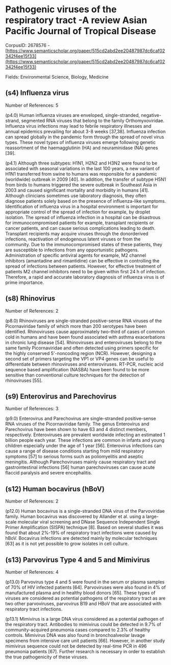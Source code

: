 # Pathogenic viruses of the respiratory tract -A review Asian Pacific Journal of Tropical Disease

CorpusID: 2678576 - [https://www.semanticscholar.org/paper/515cd2abd2ee20487987dc6caf02342f4ee15f33](https://www.semanticscholar.org/paper/515cd2abd2ee20487987dc6caf02342f4ee15f33)

Fields: Environmental Science, Biology, Medicine

## (s4) Influenza virus
Number of References: 5

(p4.0) Human influenza viruses are enveloped, single-stranded, negative-strand, segmented RNA viruses that belong to the family Orthomyxoviridae. Influenza virus infections may lead to febrile respiratory illnesses and annual epidemics prevailing for about 3-8 weeks [37,38]. Influenza infection can spread globally in the pandemic form through the spread of novel virus types. These novel types of influenza viruses emerge following genetic reassortment of the haemagglutinin (HA) and neuraminidase (NA) genes [39].

(p4.1) Although three subtypes: H1N1, H2N2 and H3N2 were found to be associated with seasonal variations in the last 100 years, a new variant of H1N1 transferred from swine to humans was responsible for a pandemic (worldwide) outbreak in 2009 [40]. In addition, the transfer of subtype H5N1 from birds to humans triggered the severe outbreak in Southeast Asia in 2003 and caused significant mortality and morbidity in humans [41]. Although clinicians sometimes use laboratory diagnosis, they often diagnose patients solely based on the presence of influenza-like symptoms. Identification of influenza virus in a hospital environment is important for appropriate control of the spread of infection for example, by droplet isolation. The spread of influenza infection in a hospital can be disastrous for immunocompromised patients for example, transplant recipients or cancer patients, and can cause serious complications leading to death. Transplant recipients may acquire viruses through the donorderived infections, reactivation of endogenous latent viruses or from the community. Due to the immunocompromised states of these patients, they are susceptible to infections from any opportunistic pathogens. Administration of specific antiviral agents for example, M2 channel inhibitors (amantadine and rimantidine) can be effective in controlling the spread of infections between patients. However, for effective treatment of patients M2 channel inhibitors need to be given within first 24 h of infection. Therefore, a rapid and accurate laboratory diagnosis of influenza virus is of prime importance.
## (s8) Rhinovirus
Number of References: 2

(p8.0) Rhinoviruses are single-stranded positive-sense RNA viruses of the Picornaviridae family of which more than 200 serotypes have been identified. Rhinoviruses cause approximately two-third of cases of common cold in humans and have been found associated with asthma exacerbations in chronic lung disease [54]. Rhinoviruses and enteroviruses belong to the same family Picornaviridae and often detected using primers specific for the highly conserved 5'-noncoding region (NCR). However, designing a second set of primers targeting the VP1 or VP4 genes can be useful to differentiate between rhinoviruses and enteroviruses. RT-PCR, nucleic acid sequence based amplification (NASBA) have been found to be more sensitive than conventional culture techniques for the detection of rhinoviruses [55].
## (s9) Enterovirus and Parechovirus
Number of References: 3

(p9.0) Enterovirus and Parechovirus are single-stranded positive-sense RNA viruses of the Picornaviridae family. The genus Enterovirus and Parechovirus have been shown to have 63 and 4 distinct members, respectively. Enteroviruses are prevalent worldwide infecting an estimated 1 billion people each year. These infections are common in infants and young children especially under the age of 1 year [56]. Enterovirus infections can cause a range of disease conditions starting from mild respiratory symptoms [57] to serious forms such as poliomyelitis and aseptic meningitis. Although Parechoviruses mainly cause respiratory tract and gastrointestinal infections [56] human parechoviruses can cause acute flaccid paralysis and severe encephalitis.
## (s12) Human bocavirus (hBoV)
Number of References: 2

(p12.0) Human bocavirus is a single-stranded DNA virus of the Parvoviridae family. Human bocavirus was discovered by Allander et al. using a large-scale molecular viral screening and DNase Sequence Independent Single Primer Amplification (SISPA) technique [8]. Based on several studies it was found that about 2%-19% of respiratory tract infections were caused by hBoV. Bocavirus infections are detected mainly by molecular techniques [63] as it is not yet possible to grow isolates in cell culture.
## (s13) Parvovirus Type 4 and 5 and Mimivirus
Number of References: 4

(p13.0) Parvovirus type 4 and 5 were found in the serum or plasma samples of 70% of HIV infected patients [64]. Parvoviruses were also found in 4% of manufactured plasma and in healthy blood donors [65]. These types of viruses are considered as potential pathogens of the respiratory tract as are two other parvoviruses, parvovirus B19 and HBoV that are associated with respiratory tract infections.

(p13.1) Mimivirus is a large DNA virus considered as a potential pathogen of the respiratory tract. Antibodies to mimivirus could be detected in 9.7% of community-acquired pneumonia cases compared to 2.3% of healthy controls. Mimivirus DNA was also found in bronchoalveolar lavage specimens from intensive care unit patients [66]. However, in another study mimivirus sequence could not be detected by real-time PCR in 496 pneumonia patients [67]. Further research is necessary in order to establish the true pathogenicity of these viruses.
